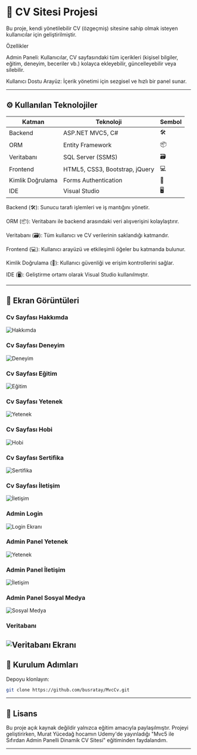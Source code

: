 # 📄 CV Sitesi Projesi

Bu proje, kendi yönetilebilir CV (özgeçmiş) sitesine sahip olmak isteyen kullanıcılar için geliştirilmiştir.

Özellikler

Admin Paneli: Kullanıcılar, CV sayfasındaki tüm içerikleri (kişisel bilgiler, eğitim, deneyim, beceriler vb.) kolayca ekleyebilir, güncelleyebilir veya silebilir.

Kullanıcı Dostu Arayüz: İçerik yönetimi için sezgisel ve hızlı bir panel sunar.

---

## ⚙️ Kullanılan Teknolojiler
| Katman           | Teknoloji                      | Sembol |
| ---------------- | ------------------------------ | ------ |
| Backend          | ASP.NET MVC5, C#               | 🛠     |
| ORM              | Entity Framework               | 📦     |
| Veritabanı       | SQL Server (SSMS)              | 🗃     |
| Frontend         | HTML5, CSS3, Bootstrap, jQuery | 💻     |
| Kimlik Doğrulama | Forms Authentication           | 🔐     |
| IDE              | Visual Studio                  | 🖥️    |


Backend (🛠): Sunucu tarafı işlemleri ve iş mantığını yönetir.

ORM (📦): Veritabanı ile backend arasındaki veri alışverişini kolaylaştırır.

Veritabanı (🗃): Tüm kullanıcı ve CV verilerinin saklandığı katmandır.

Frontend (💻): Kullanıcı arayüzü ve etkileşimli öğeler bu katmanda bulunur.

Kimlik Doğrulama (🔐): Kullanıcı güvenliği ve erişim kontrollerini sağlar.

IDE (🖥️): Geliştirme ortamı olarak Visual Studio kullanılmıştır.


---
## 📸 Ekran Görüntüleri

###  Cv Sayfası Hakkımda
![Hakkımda](https://github.com/busratay/MvcCv/blob/master/MvcCv/screenshots/CvHakkimda.png)
### Cv Sayfası Deneyim
![Deneyim](https://github.com/busratay/MvcCv/blob/master/MvcCv/screenshots/CvDeneyim.png)
###  Cv Sayfası Eğitim
![Eğitim](https://github.com/busratay/MvcCv/blob/master/MvcCv/screenshots/CvEgitim.png)
###  Cv Sayfası Yetenek
![Yetenek](https://github.com/busratay/MvcCv/blob/master/MvcCv/screenshots/CvYetenek.png)
### Cv Sayfası Hobi
![Hobi](https://github.com/busratay/MvcCv/blob/master/MvcCv/screenshots/CvHobi.png)
### Cv Sayfası Sertifika
![Sertifika](https://github.com/busratay/MvcCv/blob/master/MvcCv/screenshots/CvSertifika.png)
### Cv Sayfası İletişim
![İletişim](https://github.com/busratay/MvcCv/blob/master/MvcCv/screenshots/CVIletisim.png)

### Admin Login
![Login Ekranı](https://github.com/busratay/MvcCv/blob/master/MvcCv/screenshots/Login.png)
### Admin Panel Yetenek
![Yetenek](https://github.com/busratay/MvcCv/blob/master/MvcCv/screenshots/yetenek.png)
### Admin Panel İletişim
![İletişim](https://github.com/busratay/MvcCv/blob/master/MvcCv/screenshots/iletisim.png)
### Admin Panel Sosyal Medya
![Sosyal Medya](https://github.com/busratay/MvcCv/blob/master/MvcCv/screenshots/sosyalmedya.png)

### Veritabanı
![Veritabanı Ekranı](https://github.com/busratay/MvcCv/blob/master/MvcCv/screenshots/veritabani.png)
---
 
## 🚀 Kurulum Adımları
 
  Depoyu klonlayın:
  ```bash
 git clone https://github.com/busratay/MvcCv.git
   ```
---

## 📄 Lisans

Bu proje açık kaynak değildir yalnızca eğitim amacıyla paylaşılmıştır.
Projeyi geliştirirken, Murat Yücedağ hocamın Udemy'de yayınladığı
"Mvc5 ile Sıfırdan Admin Panelli Dinamik CV Sitesi" eğitiminden faydalandım.

---
